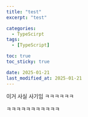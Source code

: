 ```yaml
---
title: "test"
excerpt: "test"

categories:
  - TypeScirpt
tags:
  - [TypeScript]

toc: true
toc_sticky: true

date: 2025-01-21
last_modified_at: 2025-01-21
---
```


이거 사실 사기임 ㅋㅋㅋㅋㅋㅋ

ㅋㅋㅋㅋㅋㅋㅋㅋㅋㅋㅋ
